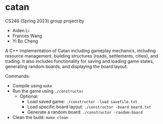 # catan
CS246 (Spring 2023) group project by
- Aiden Li
- Frances Wang
- Yi Bo Cheng

A C++ implementation of Catan including gameplay mechanics, including resource management, building structures (roads, settlements, cities), and trading. It also includes functionality for saving and loading game states, generating random boards, and displaying the board layout.


Commands:
- Compile using `make`
- Run the game using `./constructor`
  - Optional:
    - Load saved game: `./constructor -load savefile.txt`
    - Load specific board layout: `./constructor -board board.txt`
    - Generate a random board: `./constructor -random-board`
- Clean the build: `make clean`
